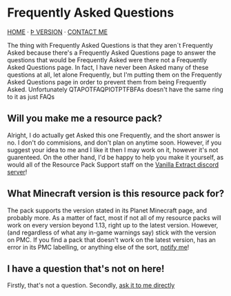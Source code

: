 # Frequently Asked Questions

[HOME](/index.html) · [Þ VERSION](index.html) · [CONTACT ME]()

The thing with Frequently Asked Questions is that they aren´t Frequently Asked because there's a Frequently Asked Questions page to answer the questions that would be Frequently Asked were there not a Frequently Asked Questions page. In fact, I have never been Asked many of these questions at all, let alone Frequently, but I'm putting them on the Frequently Asked Questions page in order to prevent them from being Frequently Asked. Unfortunately QTAPOTFAQPIOTPTFBFAs doesn't have the same ring to it as just FAQs

## Will you make me a resource pack?
Alright, I do actually get Asked this one Frequently, and the short answer is no. I don't do commisions, and don't plan on anytime soon. However, if you suggest your idea to me and I like it then I may work on it, however it's not guarenteed. On the other hand, I'd be happy to help you make it yourself, as would all of the Resource Pack Support staff on the [Vanilla Extract discord server](https://discord.gg/av85z28)!

## What Minecraft version is this resource pack for?
The pack supports the version stated in its Planet Minecraft page, and probably more. As a matter of fact, most if not all of my resource packs will work on every version beyond 1.13, right up to the latest version. However, (and regardless of what any in-game warnings say) stick with the version on PMC. If you find a pack that doesn't work on the latest version, has an error in its PMC labelling, or anything else of the sort, [notify me]()!

## I have a question that's not on here!
Firstly, that's not a question. Secondly, [ask it to me directly]()
